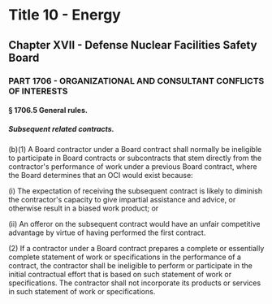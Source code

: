 
# Title 10 - Energy
## Chapter XVII - Defense Nuclear Facilities Safety Board
### PART 1706 - ORGANIZATIONAL AND CONSULTANT CONFLICTS OF INTERESTS
#### § 1706.5 General rules.
##### Subsequent related contracts.

(b)(1) A Board contractor under a Board contract shall normally be ineligible to participate in Board contracts or subcontracts that stem directly from the contractor's performance of work under a previous Board contract, where the Board determines that an OCI would exist because:

(i) The expectation of receiving the subsequent contract is likely to diminish the contractor's capacity to give impartial assistance and advice, or otherwise result in a biased work product; or

(ii) An offeror on the subsequent contract would have an unfair competitive advantage by virtue of having performed the first contract.

(2) If a contractor under a Board contract prepares a complete or essentially complete statement of work or specifications in the performance of a contract, the contractor shall be ineligible to perform or participate in the initial contractual effort that is based on such statement of work or specifications. The contractor shall not incorporate its products or services in such statement of work or specifications.

